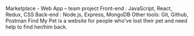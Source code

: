 Marketplace - Web App – team project
Front-end : JavaScript, React, Redux, CSS
Back-end : Node.js, Express, MongoDB
Other tools: Git, Github, Postman
Find My Pet is a website for people who've lost their pet and need help to find her/him back.


